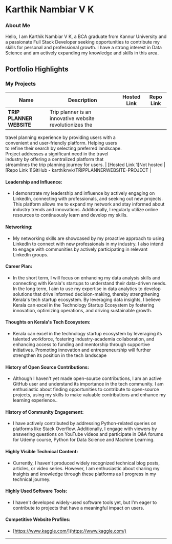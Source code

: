 # Karthik Nambiar V K 

### About Me

Hello, I am Karthik Nambiar V K, a BCA graduate from Kannur University and a passionate Full Stack Developer seeking opportunities to contribute my skills for personal and professional growth. I have a strong interest in Data Science and am actively expanding my knowledge and skills in this area.


## Portfolio Highlights

### My Projects

| Name                | Description                                                               | Hosted Link                              | Repo Link                                                      |
|---------------------|---------------------------------------------------------------------------|------------------------------------------|----------------------------------------------------------------|
| **TRIP PLANNER WEBSITE**  |Trip planner is an innovative website revolutionizes the 
travel planning experience by providing users with a  
convenient and user-friendly platform. Helping users  
to refine their search by selecting preferred landscape.  
Project addresses a significant need in the travel  
industry by offering a centralized platform that  
streamlines the trip planning journey for users.                                             | [Hosted Link 1]Not hosted   | [Repo Link 1]GitHub - karthiknvk/TRIPPLANNERWEBSITE-PROJECT             |


#### Leadership and Influence:

- I demonstrate my leadership and influence by actively engaging on LinkedIn, connecting with professionals, and seeking out new projects. This platform allows me to expand my network and stay informed about industry trends and innovations. Additionally, I regularly utilize online resources to continuously learn and develop my skills.

#### Networking:

- My networking skills are showcased by my proactive approach to using LinkedIn to connect with new professionals in my industry. I also intend to engage with communities by actively participating in relevant LinkedIn groups.

#### Career Plan:

- In the short term, I will focus on enhancing my data analysis skills and connecting with Kerala's startups to understand their data-driven needs. In the long term, I aim to use my expertise in data analytics to develop solutions that drive informed decision-making, thereby strengthening Kerala's tech startup ecosystem. By leveraging data insights, I believe Kerala can excel in the Technology Startup Ecosystem by fostering innovation, optimizing operations, and driving sustainable growth.

#### Thoughts on Kerala's Tech Ecosystem:

- Kerala can excel in the technology startup ecosystem by leveraging its talented workforce, fostering industry-academia collaboration, and enhancing access to funding and mentorship through supportive initiatives. Promoting innovation and entrepreneurship will further strengthen its position in the tech landscape

#### History of Open Source Contributions:

- Although I haven't yet made open-source contributions, I am an active GitHub user and understand its importance in the tech community. I am enthusiastic about finding opportunities to contribute to open-source projects, using my skills to make valuable contributions and enhance my learning experience..

#### History of Community Engagement:

-  I have actively contributed by addressing Python-related queries on platforms like Stack Overflow. Additionally, I engage with viewers by answering questions on YouTube videos and participate in Q&A forums for Udemy course, Python for Data Science and Machine Learning.

#### Highly Visible Technical Content:

- Currently, I haven't produced widely recognized technical blog posts, articles, or video series. However, I am enthusiastic about sharing my insights and knowledge through these platforms as I progress in my technical journey.

#### Highly Used Software Tools:

- I haven't developed widely-used software tools yet, but I'm eager to contribute to projects that have a meaningful impact on users.

#### Competitive Website Profiles:

- [https://www.kaggle.com/](https://www.kaggle.com/)





---

